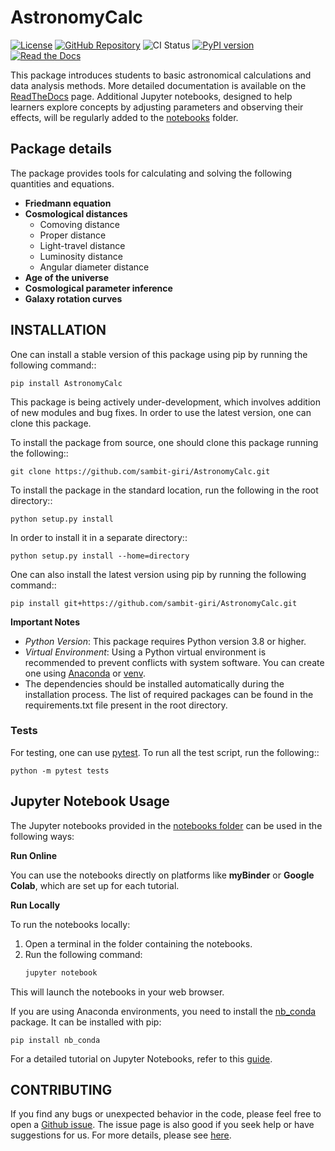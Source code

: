 # AstronomyCalc

[![License](https://img.shields.io/github/license/sambit-giri/AstronomyCalc.svg)](https://github.com/sambit-giri/AstronomyCalc/blob/main/LICENSE)
[![GitHub Repository](https://img.shields.io/github/repo-size/sambit-giri/AstronomyCalc)](https://github.com/sambit-giri/AstronomyCalc)
![CI Status](https://github.com/sambit-giri/AstronomyCalc/actions/workflows/ci.yml/badge.svg)
[![PyPI version](https://badge.fury.io/py/AstronomyCalc.svg)](https://badge.fury.io/py/AstronomyCalc)
[![Read the Docs](https://readthedocs.org/projects/astronomycalc/badge/?version=latest)](https://astronomycalc.readthedocs.io/)

This package introduces students to basic astronomical calculations and data analysis methods. More detailed documentation is available on the [ReadTheDocs](https://AstronomyCalc.readthedocs.io/) page. Additional Jupyter notebooks, designed to help learners explore concepts by adjusting parameters and observing their effects, will be regularly added to the [notebooks](https://github.com/sambit-giri/AstronomyCalc/tree/main/notebooks) folder.


## Package details

The package provides tools for calculating and solving the following quantities and equations.

* **Friedmann equation**
* **Cosmological distances**
    * Comoving distance
    * Proper distance
    * Light-travel distance 
    * Luminosity distance
    * Angular diameter distance
* **Age of the universe**
* **Cosmological parameter inference**
* **Galaxy rotation curves**

## INSTALLATION

One can install a stable version of this package using pip by running the following command::

    pip install AstronomyCalc

This package is being actively under-development, which involves addition of new modules and bug fixes. In order to use the latest version, one can clone this package.

To install the package from source, one should clone this package running the following::

    git clone https://github.com/sambit-giri/AstronomyCalc.git

To install the package in the standard location, run the following in the root directory::

    python setup.py install

In order to install it in a separate directory::

    python setup.py install --home=directory

One can also install the latest version using pip by running the following command::

    pip install git+https://github.com/sambit-giri/AstronomyCalc.git

**Important Notes**

* *Python Version*: This package requires Python version 3.8 or higher.
* *Virtual Environment*: Using a Python virtual environment is recommended to prevent conflicts with system software. You can create one using [Anaconda](https://www.anaconda.com/) or [venv](https://docs.python.org/3/library/venv.html).
* The dependencies should be installed automatically during the installation process. The list of required packages can be found in the requirements.txt file present in the root directory.

### Tests

For testing, one can use [pytest](https://docs.pytest.org/en/stable/). To run all the test script, run the following::

    python -m pytest tests
    
## Jupyter Notebook Usage

The Jupyter notebooks provided in the [notebooks folder](https://github.com/sambit-giri/AstronomyCalc/tree/main/notebooks) can be used in the following ways:

**Run Online**

You can use the notebooks directly on platforms like **myBinder** or **Google Colab**, which are set up for each tutorial.

**Run Locally**

To run the notebooks locally:

1. Open a terminal in the folder containing the notebooks.
2. Run the following command:
   ```bash
   jupyter notebook

This will launch the notebooks in your web browser.

If you are using Anaconda environments, you need to install the [nb_conda](https://github.com/anaconda/nb_conda) package. It can be installed with pip:

    pip install nb_conda

For a detailed tutorial on Jupyter Notebooks, refer to this [guide](https://www.datacamp.com/tutorial/tutorial-jupyter-notebook).

## CONTRIBUTING

If you find any bugs or unexpected behavior in the code, please feel free to open a [Github issue](https://github.com/sambit-giri/AstronomyCalc/issues). The issue page is also good if you seek help or have suggestions for us. For more details, please see [here](https://AstronomyCalc.readthedocs.io/contributing.html).
